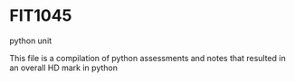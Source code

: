 # FIT1045
python unit 

This file is a compilation of python assessments and notes that resulted in an overall HD mark in python 
